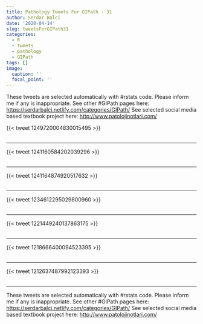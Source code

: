 ```yaml
---
title: Pathology Tweets For GIPath - 31
author: Serdar Balci
date: '2020-04-14'
slug: tweetsForGIPath31
categories:
  - R
  - tweets
  - pathology
  - GIPath
tags: []
image:
  caption: ''
  focal_point: ''
---
```



These tweets are selected automatically with #rstats code. Please inform me if any is inappropriate.
See other #GIPath pages here: https://serdarbalci.netlify.com/categories/GIPath/ 
See selected social media based textbook project here: http://www.patolojinotlari.com/

{{< tweet 1249720004830015495 >}}
<br>
<br>
<hr>
{{< tweet 1241160584202039296 >}}
<br>
<br>
<hr>
{{< tweet 1241164874920517632 >}}
<br>
<br>
<hr>
{{< tweet 1234612295029800960 >}}
<br>
<br>
<hr>
{{< tweet 1221449240137863175 >}}
<br>
<br>
<hr>
{{< tweet 1218666400094523395 >}}
<br>
<br>
<hr>
{{< tweet 1212637487992123393 >}}
<br>
<br>
<hr>


These tweets are selected automatically with #rstats code. Please inform me if any is inappropriate.
See other #GIPath pages here: https://serdarbalci.netlify.com/categories/GIPath/ 
See selected social media based textbook project here: http://www.patolojinotlari.com/
